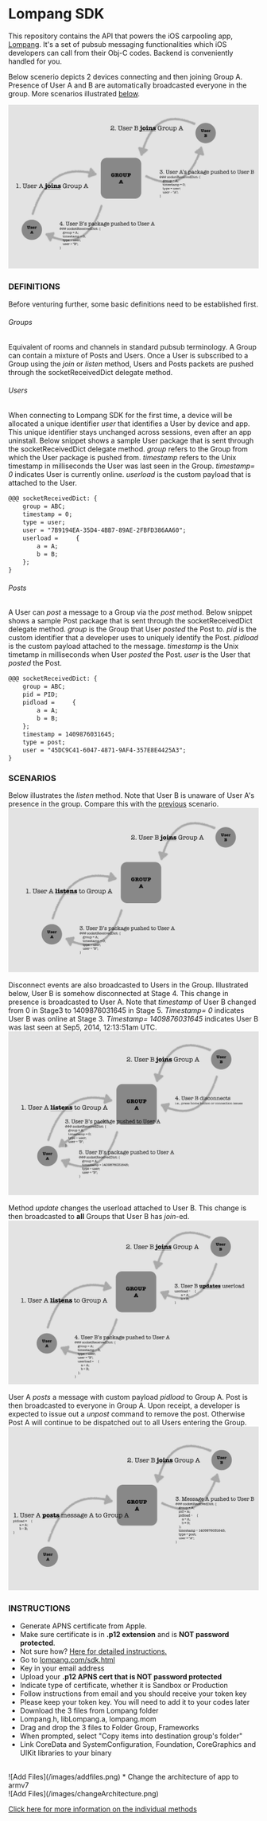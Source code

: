 Lompang SDK
===========

This repository contains the API that powers the iOS carpooling app, [Lompang](http://appstore.com/lompang). It's a set of pubsub messaging functionalities which iOS developers can call from their Obj-C codes. Backend is conveniently handled for you.

<a name="previousscenario"></a> Below scenerio depicts 2 devices connecting and then joining Group A. Presence of User A and B are automatically broadcasted everyone in the group. More scenarios illustrated [below](#morescenarios).

![Join](/images/1.png)

### DEFINITIONS
Before venturing further, some basic definitions need to be established first. 

###### Groups
Equivalent of rooms and channels in standard pubsub terminology. A Group can contain a mixture of Posts and Users. Once a User is subscribed to a Group using the _join_ or _listen_ method, Users and Posts packets are pushed through the socketReceivedDict delegate method.

###### Users
When connecting to Lompang SDK for the first time, a device will be allocated a unique identifier _user_ that identifies a User by device and app. This unique identifier stays unchanged across sessions, even after an app uninstall. Below snippet shows a sample User package that is sent through the socketReceivedDict delegate method. _group_ refers to the Group from which the User package is pushed from. _timestamp_ refers to the Unix timestamp in milliseconds the User was last seen in the Group. _timestamp= 0_ indicates User is currently online. _userload_ is the custom payload that is attached to the User.

```
@@@ socketReceivedDict: {
    group = ABC;
    timestamp = 0;
    type = user;
    user = "7B9194EA-35D4-4BB7-89AE-2FBFD386AA60";
    userload =     {
        a = A;
        b = B;
    };
}
```

###### Posts
A User can _post_ a message to a Group via the _post_ method. Below snippet shows a sample Post package that is sent through the socketReceivedDict delegate method. _group_ is the Group that User _posted_ the Post to. _pid_ is the custom identifier that a developer uses to uniquely identify the Post. _pidload_ is the custom payload attached to the message. _timestamp_ is the Unix timetamp in milliseconds when User _posted_ the Post. _user_ is the User that _posted_ the Post.

```
@@@ socketReceivedDict: {
    group = ABC;
    pid = PID;
    pidload =     {
        a = A;
        b = B;
    };
    timestamp = 1409876031645;
    type = post;
    user = "45DC9C41-6047-4871-9AF4-357E8E4425A3";
}
```

### SCENARIOS <a name="morescenarios"></a>

Below illustrates the _listen_ method. Note that User B is unaware of User A's presence in the group. Compare this with the [previous](#previousscenario) scenario.
![Listen](/images/2.png)

Disconnect events are also broadcasted to Users in the Group. Illustrated below, User B is somehow disconnected at Stage 4. This change in presence is broadcasted to User A. Note that _timestamp_ of User B changed from 0 in Stage3 to 1409876031645 in Stage 5. _Timestamp= 0_ indicates User B was online at Stage 3. _Timestamp= 1409876031645_ indicates User B was last seen at Sep5, 2014, 12:13:51am UTC.
![Disconnect](/images/3.png)

Method _update_ changes the userload attached to User B. This change is then broadcasted to **all** Groups that User B has _join_-ed.
![Update](/images/4.png)

User A _posts_ a message with custom payload _pidload_ to Group A. Post is then broadcasted to everyone in Group A. Upon receipt, a developer is expected to issue out a _unpost_ command to remove the post. Otherwise Post A will continue to be dispatched out to all Users entering the Group.
![Post](/images/5.png)

### INSTRUCTIONS
* Generate APNS certificate from Apple.
 * Make sure certificate is in **.p12 extension** and is **NOT password protected**.
 * Not sure how? [Here for detailed instructions.](https://github.com/ngzhongcai/lompang/wiki/Generate-Certificates)
* Go to [lompang.com/sdk.html](http://lompang.com/sdk.html)
 * Key in your email address
 * Upload your **.p12 APNS cert that is NOT password protected**
 * Indicate type of certificate, whether it is Sandbox or Production
* Follow instructions from email and you should receive your token key
* Please keep your token key. You will need to add it to your codes later
* Download the 3 files from Lompang folder
 * Lompang.h, libLompang.a, lompang.mom
* Drag and drop the 3 files to Folder Group, Frameworks
 * When prompted, select "Copy items into destination group's folder"  
* Link CoreData and SystemConfiguration, Foundation, CoreGraphics and UIKit libraries to your binary
<br/>
![Add Files](/images/addfiles.png)
* Change the architecture of app to armv7
<br/>
![Add Files](/images/changeArchitecture.png)

[Click here for more information on the individual methods](https://github.com/ngzhongcai/lompang/blob/master/Lompang/Lompang.h)
